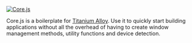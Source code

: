 [![Core.js](https://github.com/mcongrove/core/raw/master/corejs.png)](https://github.com/mcongrove/core)

Core.js is a boilerplate for [Titanium Alloy](https://github.com/appcelerator/alloy). Use it to quickly start building applications without all the overhead of having to create window management methods, utility functions and device detection.